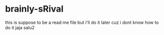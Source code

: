 # brainly-sRival
this is suppose to be a read me file but i'll do it later cuz i dont know how to do it jaja salu2
